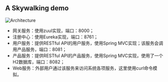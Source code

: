 ## A Skywalking demo

![Architecture](https://s1.ax1x.com/2020/07/09/UnRvFO.md.png)

- 网关服务：使用zuul实现，端口：8000；
- 注册中心：使用Eureka实现，端口：8761；
- 用户服务：提供RESTful API的用户服务，使用Spring MVC实现；该服务会调用产品服务，端口：8081；
- 产品服务：提供RESTful API的产品服务，使用Spring MVC实现，使用了一个H2数据库，端口：8082；
- Web服务：外部用户通过该服务来访问系统各项服务，这里使用curl命令模拟。
